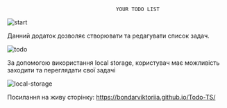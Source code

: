                                        YOUR TODO LIST


![start](https://github.com/BondarViktoriia/Todo-TS/assets/103380251/19ef0a15-995d-4713-aba2-55c6885169d6)

Данний додаток дозволяє створювати та редагувати список задач.

![todo](https://github.com/BondarViktoriia/Todo-TS/assets/103380251/0e1d1f05-5423-4772-bdb2-c4471ddaf1f1)

За допомогою використання local storage, користувач має можливість заходити та переглядати свої задачі

![local-storage](https://github.com/BondarViktoriia/Todo-TS/assets/103380251/cafe8287-f4bb-413e-a1e4-814853e71526)

Посилання на живу сторінку: https://bondarviktoriia.github.io/Todo-TS/
